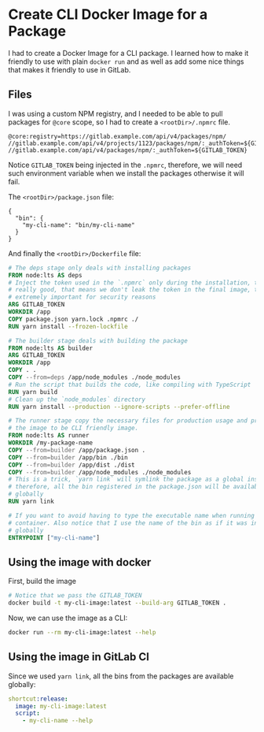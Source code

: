 # Create CLI Docker Image for a Package

I had to create a Docker Image for a CLI package. I learned how to make it
friendly to use with plain `docker run` and as well as add some nice things that
makes it friendly to use in GitLab.

## Files

I was using a custom NPM registry, and I needed to be able to pull packages for
`@core` scope, so I had to create a `<rootDir>/.npmrc` file.

```text
@core:registry=https://gitlab.example.com/api/v4/packages/npm/
//gitlab.example.com/api/v4/projects/1123/packages/npm/:_authToken=${GITLAB_TOKEN}
//gitlab.example.com/api/v4/packages/npm/:_authToken=${GITLAB_TOKEN}
```

Notice `GITLAB_TOKEN` being injected in the `.npmrc`, therefore, we will need
such environment variable when we install the packages otherwise it will fail.

The `<rootDir>/package.json` file:

```jsonc
{
  "bin": {
    "my-cli-name": "bin/my-cli-name"
  }
}
```

And finally the `<rootDir>/Dockerfile` file:

```dockerfile
# The deps stage only deals with installing packages
FROM node:lts AS deps
# Inject the token used in the `.npmrc` only during the installation, this is
# really good, that means we don't leak the token in the final image, this is
# extremely important for security reasons
ARG GITLAB_TOKEN
WORKDIR /app
COPY package.json yarn.lock .npmrc ./
RUN yarn install --frozen-lockfile

# The builder stage deals with building the package
FROM node:lts AS builder
ARG GITLAB_TOKEN
WORKDIR /app
COPY . .
COPY --from=deps /app/node_modules ./node_modules
# Run the script that builds the code, like compiling with TypeScript
RUN yarn build
# Clean up the `node_modules` directory
RUN yarn install --production --ignore-scripts --prefer-offline

# The runner stage copy the necessary files for production usage and prepare
# the image to be CLI friendly image.
FROM node:lts AS runner
WORKDIR /my-package-name
COPY --from=builder /app/package.json .
COPY --from=builder /app/bin ./bin
COPY --from=builder /app/dist ./dist
COPY --from=builder /app/node_modules ./node_modules
# This is a trick, `yarn link` will symlink the package as a global install,
# therefore, all the bin registered in the package.json will be available
# globally
RUN yarn link

# If you want to avoid having to type the executable name when running the
# container. Also notice that I use the name of the bin as if it was installed
# globally
ENTRYPOINT ["my-cli-name"]
```

## Using the image with docker

First, build the image

```bash
# Notice that we pass the GITLAB_TOKEN
docker build -t my-cli-image:latest --build-arg GITLAB_TOKEN .
```

Now, we can use the image as a CLI:

```bash
docker run --rm my-cli-image:latest --help
```

## Using the image in GitLab CI

Since we used `yarn link`, all the bins from the packages are available
globally:

```yaml
shortcut:release:
  image: my-cli-image:latest
  script:
    - my-cli-name --help
```
